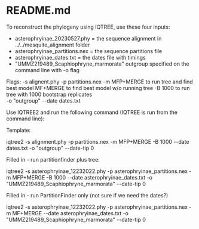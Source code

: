 # README.md

To reconstruct the phylogeny using IQTREE, use these four inputs: 

-  asterophryinae_20230527.phy = the sequence alignment in ../../mesquite_alignment folder
-  asterophryinae_partitions.nex = the sequence partitions file
-  asterophryinae_dates.txt  = the dates file with timings
-  "UMMZ219489_Scaphiophryne_marmorata" outgroup specified on the command line with -o flag

Flags:
-s  alignent.phy
-p  partitions.nex
-m  MFP+MERGE to run tree and find best model
    MF+MERGE  to find best model w/o running tree
-B  1000  to run tree with 1000 bootstrap replicates    
-o  "outgroup" 
--date  dates.txt

Use IQTREE2 and run the following command (IQTREE is run from the command line):

Template:

  iqtree2 -s alignment.phy -p partitions.nex -m MFP+MERGE -B 1000 --date dates.txt -o "outgroup" --date-tip 0

Filled in - run partitionfinder plus tree:

  iqtree2 -s asterophryinae_12232022.phy -p asterophryinae_partitions.nex -m MFP+MERGE -B 1000 --date asterophryinae_dates.txt -o "UMMZ219489_Scaphiophryne_marmorata" --date-tip 0

Filled in - run PartitionFinder only (not sure if we need the dates?)

  iqtree2 -s asterophryinae_12232022.phy -p asterophryinae_partitions.nex -m MF+MERGE --date asterophryinae_dates.txt -o "UMMZ219489_Scaphiophryne_marmorata" --date-tip 0


